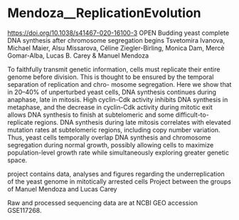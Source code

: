 # Mendoza__ReplicationEvolution
https://doi.org/10.1038/s41467-020-16100-3 OPEN
Budding yeast complete DNA synthesis after chromosome segregation begins
Tsvetomira Ivanova, Michael Maier, Alsu Missarova, Céline Ziegler-Birling, Monica Dam, Mercè Gomar-Alba, Lucas B. Carey & Manuel Mendoza

To faithfully transmit genetic information, cells must replicate their entire genome before division. This is thought to be ensured by the temporal separation of replication and chro- mosome segregation. Here we show that in 20–40% of unperturbed yeast cells, DNA synthesis continues during anaphase, late in mitosis. High cyclin-Cdk activity inhibits DNA synthesis in metaphase, and the decrease in cyclin-Cdk activity during mitotic exit allows DNA synthesis to finish at subtelomeric and some difficult-to-replicate regions. DNA synthesis during late mitosis correlates with elevated mutation rates at subtelomeric regions, including copy number variation. Thus, yeast cells temporally overlap DNA synthesis and chromosome segregation during normal growth, possibly allowing cells to maximize population-level growth rate while simultaneously exploring greater genetic space.

project contains data, analyses and figures regarding the underreplication of the yeast genome in mitotically arrested cells
Project between the groups of Manuel Mendoza and Lucas Carey


Raw and processed sequencing data are at NCBI GEO accession GSE117268.
